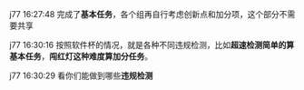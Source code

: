 j77 16:27:48
完成了**基本任务**，各个组再自行考虑创新点和加分项，这个部分不需要共享

j77 16:30:16
按照软件杯的情况，就是各种不同违规检测，比如**超速检测简单的算基本任务**，**闯红灯这种难度算加分任务**。

j77 16:30:29
看你们能做到哪些**违规检测**



